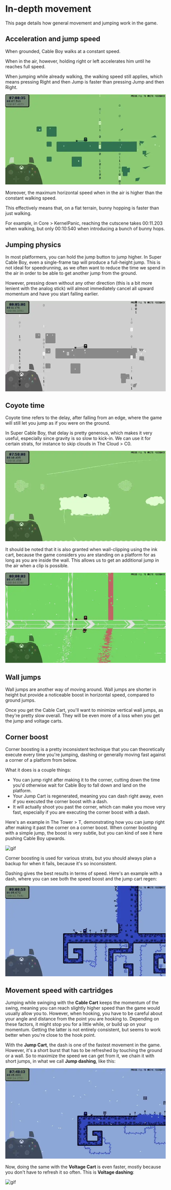 # In-depth movement

This page details how general movement and jumping work in the game.

## Acceleration and jump speed

When grounded, Cable Boy walks at a constant speed.

When in the air, however, holding right or left accelerates him until he reaches full speed.

When jumping while already walking, the walking speed still applies, which means pressing Right and then Jump is faster than pressing Jump and then Right.

![gif](https://github.com/Doublevil/scbspeedrun/blob/main/media/tech/Movement_AerialAcceleration.webp)

Moreover, the maximum horizontal speed when in the air is higher than the constant walking speed.

This effectively means that, on a flat terrain, bunny hopping is faster than just walking.

For example, in Core > KernelPanic, reaching the cutscene takes 00:11.203 when walking, but only 00:10:540 when introducing a bunch of bunny hops.

## Jumping physics

In most platformers, you can hold the jump button to jump higher. In Super Cable Boy, even a single-frame tap will produce a full-height jump. This is not ideal for speedrunning, as we often want to reduce the time we spend in the air in order to be able to get another jump from the ground.

However, pressing down without any other direction (this is a bit more lenient with the analog stick) will almost immediately cancel all upward momentum and have you start falling earlier.

![gif](https://github.com/Doublevil/scbspeedrun/blob/main/media/tech/Movement_JumpCancel.webp)

## Coyote time

Coyote time refers to the delay, after falling from an edge, where the game will still let you jump as if you were on the ground.

In Super Cable Boy, that delay is pretty generous, which makes it very useful, especially since gravity is so slow to kick-in. We can use it for certain strats, for instance to skip clouds in The Cloud > C0.

![gif](https://github.com/Doublevil/scbspeedrun/blob/main/media/tech/Movement_CoyoteTimeCloudSkip.webp)

It should be noted that it is also granted when wall-clipping using the ink cart, because the game considers you are standing on a platform for as long as you are inside the wall. This allows us to get an additional jump in the air when a clip is possible.

![gif](https://github.com/Doublevil/scbspeedrun/blob/main/media/tech/Movement_WallClipCoyoteTime.webp)

## Wall jumps

Wall jumps are another way of moving around. Wall jumps are shorter in height but provide a noticeable boost in horizontal speed, compared to ground jumps.

Once you get the Cable Cart, you'll want to minimize vertical wall jumps, as they're pretty slow overall. They will be even more of a loss when you get the jump and voltage carts.

## Corner boost

Corner boosting is a pretty inconsistent technique that you can theoretically execute every time you're jumping, dashing or generally moving fast against a corner of a platform from below.

What it does is a couple things:
- You can jump right after making it to the corner, cutting down the time you'd otherwise wait for Cable Boy to fall down and land on the platform.
- Your Jump Cart is regenerated, meaning you can dash right away, even if you executed the corner boost with a dash.
- It will actually shoot you past the corner, which can make you move very fast, especially if you are executing the corner boost with a dash.

Here's an example in The Tower > T, demonstrating how you can jump right after making it past the corner on a corner boost. When corner boosting with a simple jump, the boost is very subtle, but you can kind of see it here pushing Cable Boy upwards.

![gif](https://github.com/Doublevil/scbspeedrun/blob/main/media/tech/Movement_CornerBoostJump.webp)

Corner boosting is used for various strats, but you should always plan a backup for when it fails, because it's so inconsistent.

Dashing gives the best results in terms of speed. Here's an example with a dash, where you can see both the speed boost and the jump cart regen:

![gif](https://github.com/Doublevil/scbspeedrun/blob/main/media/tech/Movement_CornerBoostDash.webp)

## Movement speed with cartridges

Jumping while swinging with the **Cable Cart** keeps the momentum of the swing, meaning you can reach slightly higher speed than the game would usually allow you to. However, when hooking, you have to be careful about your angle and distance from the point you are hooking to. Depending on these factors, it might stop you for a little while, or build up on your momentum. Getting the latter is not entirely consistent, but seems to work better when you're close to the hook point.

With the **Jump Cart**, the dash is one of the fastest movement in the game. However, it's a short burst that has to be refreshed by touching the ground or a wall. So to maximize the speed we can get from it, we chain it with short jumps, in what we call **Jump dashing**, like this:

![gif](https://github.com/Doublevil/scbspeedrun/blob/main/media/tech/Movement_JumpDash.webp)

Now, doing the same with the **Voltage Cart** is even faster, mostly because you don't have to refresh it so often. This is **Voltage dashing**:

![gif](https://github.com/Doublevil/scbspeedrun/blob/main/media/tech/Movement_VoltageDash.webp)
